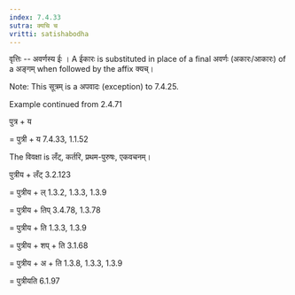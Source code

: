 ```yaml
---
index: 7.4.33
sutra: क्यचि च
vritti: satishabodha
---
```



वृत्तिः -- अवर्णस्य ईः । A ईकारः is substituted in place of a final अवर्णः (अकारः/आकारः) of a अङ्गम् when followed by the affix क्यच्।

Note: This सूत्रम् is a अपवादः (exception) to 7.4.25.


Example continued from 2.4.71

पुत्र + य

= पुत्री + य 7.4.33, 1.1.52


The विवक्षा is लँट्, कर्तरि, प्रथम-पुरुषः, एकवचनम्।

पुत्रीय + लँट् 3.2.123

= पुत्रीय + ल् 1.3.2, 1.3.3, 1.3.9

= पुत्रीय + तिप् 3.4.78, 1.3.78

= पुत्रीय + ति 1.3.3, 1.3.9

= पुत्रीय + शप् + ति 3.1.68

= पुत्रीय + अ + ति 1.3.8, 1.3.3, 1.3.9

= पुत्रीयति 6.1.97

